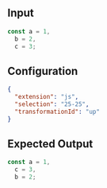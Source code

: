 
## Input
```javascript input
const a = 1,
  b = 2,
  c = 3;
```

## Configuration
```json configuration
{
  "extension": "js",
  "selection": "25-25",
  "transformationId": "up"
}
```

## Expected Output
```javascript expected output
const a = 1,
  c = 3,
  b = 2;
```

